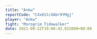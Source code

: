 ```yaml
---
title: "Ankw"
reportCode: "C4x81tcXAbr9YMgj"
player: "Ankw"
fight: "Morogrim Tidewalker"
date: 2021-09-22T19:00:43.822000+00:00
---
```

